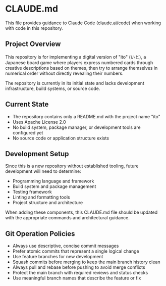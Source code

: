 # CLAUDE.md

This file provides guidance to Claude Code (claude.ai/code) when working with code in this repository.

## Project Overview

This repository is for implementing a digital version of "ito" (いと), a Japanese board game where players express numbered cards through creative descriptions based on themes, then try to arrange themselves in numerical order without directly revealing their numbers.

The repository is currently in its initial state and lacks development infrastructure, build systems, or source code.

## Current State

- The repository contains only a README.md with the project name "ito"
- Uses Apache License 2.0
- No build system, package manager, or development tools are configured yet
- No source code or application structure exists

## Development Setup

Since this is a new repository without established tooling, future development will need to determine:
- Programming language and framework
- Build system and package management
- Testing framework
- Linting and formatting tools
- Project structure and architecture

When adding these components, this CLAUDE.md file should be updated with the appropriate commands and architectural guidance.

## Git Operation Policies

- Always use descriptive, concise commit messages
- Prefer atomic commits that represent a single logical change
- Use feature branches for new development
- Squash commits before merging to keep the main branch history clean
- Always pull and rebase before pushing to avoid merge conflicts
- Protect the main branch with required reviews and status checks
- Use meaningful branch names that describe the feature or fix